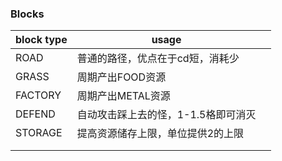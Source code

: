 ### Blocks

| block type | usage                               |      |
| ---------- | ----------------------------------- | ---- |
| ROAD       | 普通的路径，优点在于cd短，消耗少    |      |
| GRASS      | 周期产出FOOD资源                    |      |
| FACTORY    | 周期产出METAL资源                   |      |
| DEFEND     | 自动攻击踩上去的怪，1-1.5格即可消灭 |      |
| STORAGE    | 提高资源储存上限，单位提供2的上限   |      |
|            |                                     |      |
|            |                                     |      |

